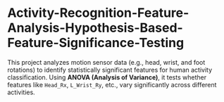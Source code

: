 # Activity-Recognition-Feature-Analysis-Hypothesis-Based-Feature-Significance-Testing
This project analyzes motion sensor data (e.g., head, wrist, and foot rotations) to identify statistically significant features for human activity classification. Using **ANOVA (Analysis of Variance)**, it tests whether features like `Head_Rx`, `L_Wrist_Ry`, etc., vary significantly across different activities.

